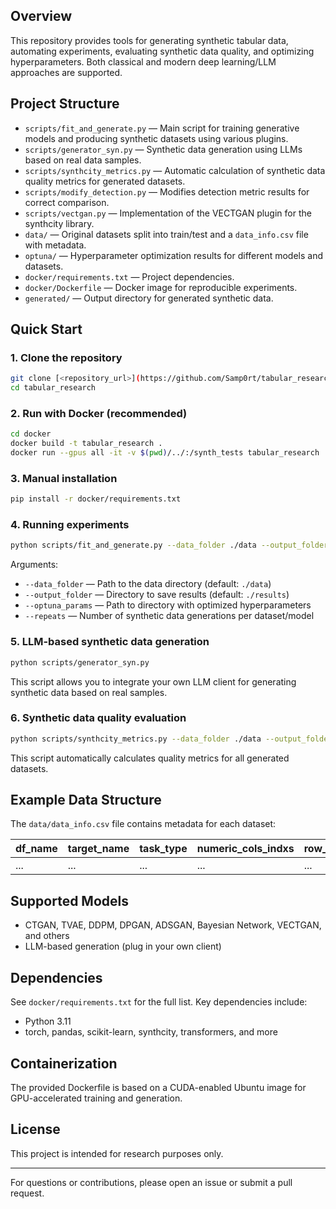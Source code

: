 ## Overview

This repository provides tools for generating synthetic tabular data, automating experiments, evaluating synthetic data quality, and optimizing hyperparameters. Both classical and modern deep learning/LLM approaches are supported.

## Project Structure

- `scripts/fit_and_generate.py` — Main script for training generative models and producing synthetic datasets using various plugins.
- `scripts/generator_syn.py` — Synthetic data generation using LLMs based on real data samples.
- `scripts/synthcity_metrics.py` — Automatic calculation of synthetic data quality metrics for generated datasets.
- `scripts/modify_detection.py` — Modifies detection metric results for correct comparison.
- `scripts/vectgan.py` — Implementation of the VECTGAN plugin for the synthcity library.
- `data/` — Original datasets split into train/test and a `data_info.csv` file with metadata.
- `optuna/` — Hyperparameter optimization results for different models and datasets.
- `docker/requirements.txt` — Project dependencies.
- `docker/Dockerfile` — Docker image for reproducible experiments.
- `generated/` — Output directory for generated synthetic data.

## Quick Start

### 1. Clone the repository

```bash
git clone [<repository_url>](https://github.com/Samp0rt/tabular_research.git)
cd tabular_research
```

### 2. Run with Docker (recommended)

```bash
cd docker
docker build -t tabular_research .
docker run --gpus all -it -v $(pwd)/../:/synth_tests tabular_research
```

### 3. Manual installation

```bash
pip install -r docker/requirements.txt
```

### 4. Running experiments

```bash
python scripts/fit_and_generate.py --data_folder ./data --output_folder ./results --optuna_params ./optuna --repeats 5
```

Arguments:
- `--data_folder` — Path to the data directory (default: `./data`)
- `--output_folder` — Directory to save results (default: `./results`)
- `--optuna_params` — Path to directory with optimized hyperparameters
- `--repeats` — Number of synthetic data generations per dataset/model

### 5. LLM-based synthetic data generation

```bash
python scripts/generator_syn.py
```
This script allows you to integrate your own LLM client for generating synthetic data based on real samples.

### 6. Synthetic data quality evaluation

```bash
python scripts/synthcity_metrics.py --data_folder ./data --output_folder ./generated --repeats 5
```
This script automatically calculates quality metrics for all generated datasets.

## Example Data Structure

The `data/data_info.csv` file contains metadata for each dataset:

| df_name | target_name | task_type      | numeric_cols_indxs | row_number |
|---------|-------------|---------------|--------------------|------------|
| ...     | ...         | ...           | ...                | ...        |

## Supported Models

- CTGAN, TVAE, DDPM, DPGAN, ADSGAN, Bayesian Network, VECTGAN, and others
- LLM-based generation (plug in your own client)

## Dependencies

See `docker/requirements.txt` for the full list. Key dependencies include:
- Python 3.11
- torch, pandas, scikit-learn, synthcity, transformers, and more

## Containerization

The provided Dockerfile is based on a CUDA-enabled Ubuntu image for GPU-accelerated training and generation.

## License

This project is intended for research purposes only.

---

For questions or contributions, please open an issue or submit a pull request. 
